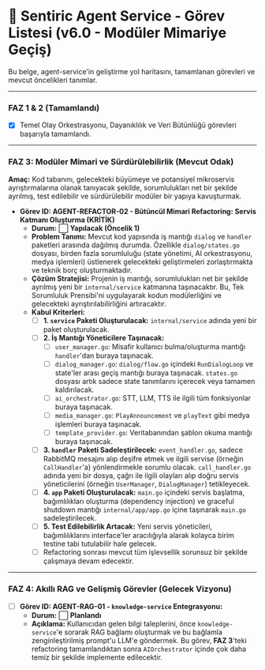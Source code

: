 # 🧠 Sentiric Agent Service - Görev Listesi (v6.0 - Modüler Mimariye Geçiş)

Bu belge, agent-service'in geliştirme yol haritasını, tamamlanan görevleri ve mevcut öncelikleri tanımlar.

---
### **FAZ 1 & 2 (Tamamlandı)**

- [x] Temel Olay Orkestrasyonu, Dayanıklılık ve Veri Bütünlüğü görevleri başarıyla tamamlandı.

---

### **FAZ 3: Modüler Mimari ve Sürdürülebilirlik (Mevcut Odak)**

**Amaç:** Kod tabanını, gelecekteki büyümeye ve potansiyel mikroservis ayrıştırmalarına olanak tanıyacak şekilde, sorumlulukları net bir şekilde ayrılmış, test edilebilir ve sürdürülebilir modüler bir yapıya kavuşturmak.

-   **Görev ID: AGENT-REFACTOR-02 - Bütüncül Mimari Refactoring: Servis Katmanı Oluşturma (KRİTİK)**
    -   **Durum:** ⬜ **Yapılacak (Öncelik 1)**
    -   **Problem Tanımı:** Mevcut kod yapısında iş mantığı `dialog` ve `handler` paketleri arasında dağılmış durumda. Özellikle `dialog/states.go` dosyası, birden fazla sorumluluğu (state yönetimi, AI orkestrasyonu, medya işlemleri) üstlenerek gelecekteki geliştirmeleri zorlaştırmakta ve teknik borç oluşturmaktadır.
    -   **Çözüm Stratejisi:** Projenin iş mantığı, sorumlulukları net bir şekilde ayrılmış yeni bir `internal/service` katmanına taşınacaktır. Bu, Tek Sorumluluk Prensibi'ni uygulayarak kodun modülerliğini ve gelecekteki ayrıştırılabilirliğini artıracaktır.
    -   **Kabul Kriterleri:**
        -   [ ] **1. `service` Paketi Oluşturulacak:** `internal/service` adında yeni bir paket oluşturulacak.
        -   [ ] **2. İş Mantığı Yöneticilere Taşınacak:**
            -   [ ] `user_manager.go`: Misafir kullanıcı bulma/oluşturma mantığı `handler`'dan buraya taşınacak.
            -   [ ] `dialog_manager.go`: `dialog/flow.go` içindeki `RunDialogLoop` ve state'ler arası geçiş mantığı buraya taşınacak. `states.go` dosyası artık sadece state tanımlarını içerecek veya tamamen kaldırılacak.
            -   [ ] `ai_orchestrator.go`: STT, LLM, TTS ile ilgili tüm fonksiyonlar buraya taşınacak.
            -   [ ] `media_manager.go`: `PlayAnnouncement` ve `playText` gibi medya işlemleri buraya taşınacak.
            -   [ ] `template_provider.go`: Veritabanından şablon okuma mantığı buraya taşınacak.
        -   [ ] **3. `handler` Paketi Sadeleştirilecek:** `event_handler.go`, sadece RabbitMQ mesajını alıp deşifre etmek ve ilgili servise (örneğin `CallHandler`'a) yönlendirmekle sorumlu olacak. `call_handler.go` adında yeni bir dosya, çağrı ile ilgili olayları alıp doğru servis yöneticilerini (örneğin `UserManager`, `DialogManager`) tetikleyecek.
        -   [ ] **4. `app` Paketi Oluşturulacak:** `main.go` içindeki servis başlatma, bağımlılıkları oluşturma (dependency injection) ve graceful shutdown mantığı `internal/app/app.go` içine taşınarak `main.go` sadeleştirilecek.
        -   [ ] **5. Test Edilebilirlik Artacak:** Yeni servis yöneticileri, bağımlılıklarını interface'ler aracılığıyla alarak kolayca birim testine tabi tutulabilir hale gelecek.
        -   [ ] Refactoring sonrası mevcut tüm işlevsellik sorunsuz bir şekilde çalışmaya devam edecektir.

---

### **FAZ 4: Akıllı RAG ve Gelişmiş Görevler (Gelecek Vizyonu)**

-   [ ] **Görev ID: AGENT-RAG-01 - `knowledge-service` Entegrasyonu:**
    -   **Durum:** ⬜ **Planlandı**
    -   **Açıklama:** Kullanıcıdan gelen bilgi taleplerini, önce `knowledge-service`'e sorarak RAG bağlamı oluşturmak ve bu bağlamla zenginleştirilmiş prompt'u LLM'e göndermek. Bu görev, **FAZ 3**'teki refactoring tamamlandıktan sonra `AIOrchestrator` içinde çok daha temiz bir şekilde implemente edilecektir.